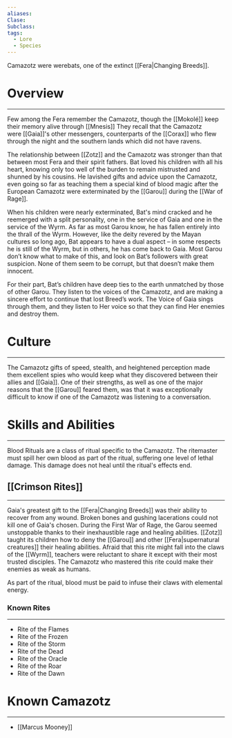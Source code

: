 ```yaml
---
aliases: 
Clase: 
Subclass: 
tags:
  - Lore
  - Species
---
```

Camazotz were werebats, one of the extinct [[Fera|Changing Breeds]].
# Overview
---
Few among the Fera remember the Camazotz, though the [[Mokolé]] keep their memory alive through [[Mnesis]] They recall that the Camazotz were [[Gaia]]'s other messengers, counterparts of the [[Corax]] who flew through the night and the southern lands which did not have ravens.

The relationship between [[Zotz]] and the Camazotz was stronger than that between most Fera and their spirit fathers. Bat loved his children with all his heart, knowing only too well of the burden to remain mistrusted and shunned by his cousins. He lavished gifts and advice upon the Camazotz, even going so far as teaching them a special kind of blood magic after the European Camazotz were exterminated by the [[Garou]] during the [[War of Rage]].

When his children were nearly exterminated, Bat's mind cracked and he reemerged with a split personality, one in the service of Gaia and one in the service of the Wyrm. As far as most Garou know, he has fallen entirely into the thrall of the Wyrm. However, like the deity revered by the Mayan cultures so long ago, Bat appears to have a dual aspect – in some respects he is still of the Wyrm, but in others, he has come back to Gaia. Most Garou don’t know what to make of this, and look on Bat’s followers with great suspicion. None of them seem to be corrupt, but that doesn’t make them innocent.

For their part, Bat’s children have deep ties to the earth unmatched by those of other Garou. They listen to the voices of the Camazotz, and are making a sincere effort to continue that lost Breed’s work. The Voice of Gaia sings through them, and they listen to Her voice so that they can find Her enemies and destroy them.
# Culture
---
The Camazotz gifts of speed, stealth, and heightened perception made them excellent spies who would keep what they discovered between their allies and [[Gaia]]. One of their strengths, as well as one of the major reasons that the [[Garou]] feared them, was that it was exceptionally difficult to know if one of the Camazotz was listening to a conversation.

# Skills and Abilities
---
Blood Rituals are a class of ritual specific to the Camazotz. The ritemaster must spill her own blood as part of the ritual, suffering one level of lethal damage. This damage does not heal until the ritual's effects end.
## [[Crimson Rites]]
---
Gaia's greatest gift to the [[Fera|Changing Breeds]] was their ability to recover from any wound. Broken bones and gushing lacerations could not kill one of Gaia's chosen. During the First War of Rage, the Garou seemed unstoppable thanks to their inexhaustible rage and healing abilities. [[Zotz]] taught its children how to deny the [[Garou]] and other [[Fera|supernatural creatures]] their healing abilities. Afraid that this rite might fall into the claws of the [[Wyrm]], teachers were reluctant to share it except with their most trusted disciples. The Camazotz who mastered this rite could make their enemies as weak as humans. 

As part of the ritual, blood must be paid to infuse their claws with elemental energy.
### Known Rites
---
- Rite of the Flames
- Rite of the Frozen
- Rite of the Storm
- Rite of the Dead
- Rite of the Oracle
- Rite of the Roar
- Rite of the Dawn
# Known Camazotz
---
- [[Marcus Mooney]]